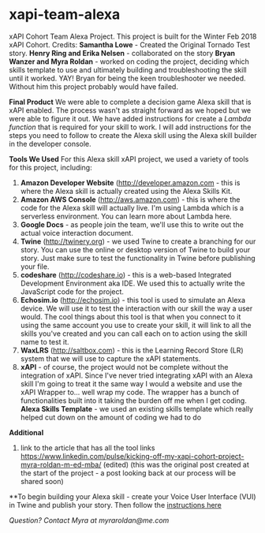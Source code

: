 # xapi-team-alexa
xAPI Cohort Team Alexa Project. 
This project is built for the Winter Feb 2018 xAPI Cohort. 
Credits:
**Samantha Lowe** - Created the Original Tornado Test story.
**Henry Ring and Erika Nelsen** - collaborated on the story
**Bryan Wanzer and Myra Roldan** - worked on coding the project, deciding which skills template to use and ultimately building and troubleshooting the skill until it worked. YAY! Bryan for being the keen troubleshooter we needed. Without him this project probably would have failed. 

**Final Product**
We were able to complete a decision game Alexa skill that is xAPI enabled. The process wasn't as straight forward as we hoped but we were able to figure it out. We have added instructions for create a _Lambda function_ that is required for your skill to work. I will add instructions for the steps you need to follow to create the Alexa skill using the Alexa skill builder in the developer console. 

**Tools We Used**
For this Alexa skill xAPI project, we used a variety of tools for this project, including:

1. **Amazon Developer Website** (http://developer.amazon.com - this is where the Alexa skill is actually created using the Alexa Skills Kit.
2. **Amazon AWS Console** (http://aws.amazon.com) - this is where the code for the Alexa skill will actually live. I'm using Lambda which is a serverless environment. You can learn more about Lambda here.
3. **Google Docs** - as people join the team, we'll use this to write out the actual voice interaction document.
4. **Twine** (http://twinery.org) - we used Twine to create a branching for our story. You can use the online or desktop version of Twine to build your story. Just make sure to test the functionality in Twine before publishing your file. 
5. **codeshare** (http://codeshare.io) - this is a web-based Integrated Development Environment aka IDE. We used this to actually write the JavaScript code for the project.
6. **Echosim.io** (http://echosim.io)  - this tool is used to simulate an Alexa device. We will use it to test the interaction with our skill the way a user would. The cool things about this tool is that when you connect to it using the same account you use to create your skill, it will link to all the skills you've created and you can call each on to action using the skill name to test it.
7. **WaxLRS** (http://saltbox.com) - this is the Learning Record Store (LR) system that we will use to capture the xAPI statements.
8. **xAPI** - of course, the project would not be complete without the integration of xAPI. Since I've never tried integrating xAPI with an Alexa skill I'm going to treat it the same way I would a website and use the xAPI Wrapper to... well wrap my code. The wrapper has a bunch of functionalities built into it taking the burden off me when I get coding.
**Alexa Skills Template** - we used an existing skills template which really helped cut down on the amount of coding we had to do

**Additional**
1. link to the article that has all the tool links  https://www.linkedin.com/pulse/kicking-off-my-xapi-cohort-project-myra-roldan-m-ed-mba/ (edited) (this was the original post created at the start of the project - a post looking back at our process will be shared soon)

**To begin building your Alexa skill - create your Voice User Interface (VUI) in Twine and publish your story. Then follow the [instructions here ](https://github.com/mirarol/xapi-team-alexa/blob/master/interaction%20models/developer-instructions.md)

_Question? Contact Myra at myraroldan@me.com_


